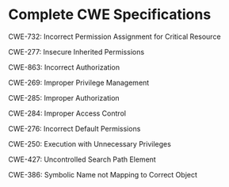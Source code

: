 

# Complete CWE Specifications

CWE-732: Incorrect Permission Assignment for Critical Resource

CWE-277: Insecure Inherited Permissions

CWE-863: Incorrect Authorization

CWE-269: Improper Privilege Management

CWE-285: Improper Authorization

CWE-284: Improper Access Control

CWE-276: Incorrect Default Permissions

CWE-250: Execution with Unnecessary Privileges

CWE-427: Uncontrolled Search Path Element

CWE-386: Symbolic Name not Mapping to Correct Object